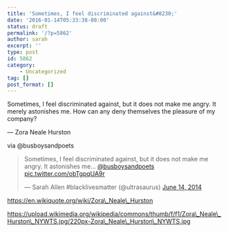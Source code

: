 ```yaml
---
title: 'Sometimes, I feel discriminated against&#8230;'
date: '2016-01-14T05:33:38-08:00'
status: draft
permalink: '/?p=5862'
author: sarah
excerpt: ''
type: post
id: 5862
category:
    - Uncategorized
tag: []
post_format: []
---
```

Sometimes, I feel discriminated against, but it does not make me angry. It merely astonishes me. How can any deny themselves the pleasure of my company?

— Zora Neale Hurston

via @busboysandpoets

> Sometimes, I feel discriminated against, but it does not make me angry. It astonishes me… [@busboysandpoets](https://twitter.com/busboysandpoets?ref_src=twsrc%5Etfw) [pic.twitter.com/obTgpqUA9r](http://t.co/obTgpqUA9r)
> 
> — Sarah Allen #blacklivesmatter (@ultrasaurus) [June 14, 2014](https://twitter.com/ultrasaurus/status/477830459292778497?ref_src=twsrc%5Etfw)

<script async="" charset="utf-8" src="https://platform.twitter.com/widgets.js"></script>

https://en.wikiquote.org/wiki/Zora\_Neale\_Hurston

https://upload.wikimedia.org/wikipedia/commons/thumb/f/f1/Zora\_Neale\_Hurston\_NYWTS.jpg/220px-Zora\_Neale\_Hurston\_NYWTS.jpg